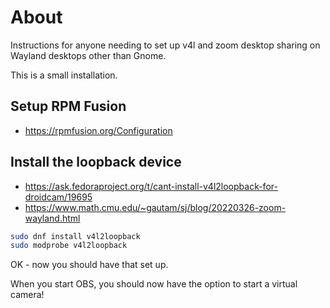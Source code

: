 # About

Instructions for anyone needing to set up v4l and zoom desktop sharing on
Wayland desktops other than Gnome.

This is a small installation.

## Setup RPM Fusion

- https://rpmfusion.org/Configuration

## Install the loopback device

- https://ask.fedoraproject.org/t/cant-install-v4l2loopback-for-droidcam/19695
- https://www.math.cmu.edu/~gautam/sj/blog/20220326-zoom-wayland.html

```bash
sudo dnf install v4l2loopback
sudo modprobe v4l2loopback
```

OK - now you should have that set up.

When you start OBS, you should now have the option to start a virtual camera!